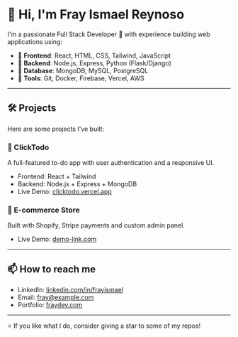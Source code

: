 # 👋 Hi, I'm Fray Ismael Reynoso
I'm a passionate Full Stack Developer 🚀 with experience building web applications using:
- 🔷 **Frontend**: React, HTML, CSS, Tailwind, JavaScript
- 🔷 **Backend**: Node.js, Express, Python (Flask/Django)
- 🔷 **Database**: MongoDB, MySQL, PostgreSQL
- 🔷 **Tools**: Git, Docker, Firebase, Vercel, AWS

---

## 🛠️ Projects
Here are some projects I've built:

### 📱 ClickTodo
A full-featured to-do app with user authentication and a responsive UI.
- Frontend: React + Tailwind
- Backend: Node.js + Express + MongoDB
- Live Demo: [clicktodo.vercel.app](https://clicktodo.vercel.app)

### 🛒 E-commerce Store
Built with Shopify, Stripe payments and custom admin panel.
- Live Demo: [demo-link.com](https://your-ecommerce-demo.com)

---

## 📫 How to reach me
- LinkedIn: [linkedin.com/in/frayismael](https://linkedin.com/in/frayismael)
- Email: fray@example.com
- Portfolio: [fraydev.com](https://fraydev.com)

---

⭐ If you like what I do, consider giving a star to some of my repos!
